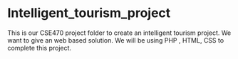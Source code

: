 # Intelligent_tourism_project
This is our CSE470 project folder to create an intelligent tourism project. We want to give an web based solution.
We will be using PHP , HTML, CSS to complete this project.
